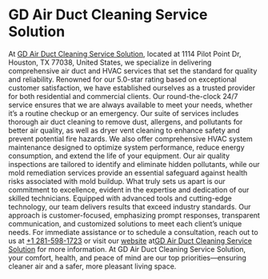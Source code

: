 # **GD Air Duct Cleaning Service Solution**

At [GD Air Duct Cleaning Service Solution](https://maps.app.goo.gl/VpWXNJLXH1rNbb6h9), located at 1114 Pilot Point Dr,
Houston, TX 77038, United States, we specialize in delivering comprehensive
air duct and HVAC services that set the standard for quality and reliability.
Renowned for our 5.0-star rating based on exceptional customer satisfaction,
we have established ourselves as a trusted provider for both residential and
commercial clients. Our round-the-clock 24/7 service ensures that we are always
available to meet your needs, whether it’s a routine checkup or an emergency.
Our suite of services includes thorough air duct cleaning to remove dust,
allergens, and pollutants for better air quality, as well as dryer vent cleaning
to enhance safety and prevent potential fire hazards.
We also offer comprehensive HVAC system maintenance designed to optimize system
performance, reduce energy consumption, and extend the life of your equipment.
Our air quality inspections are tailored to identify and eliminate hidden
pollutants, while our mold remediation services provide an essential safeguard
against health risks associated with mold buildup.
What truly sets us apart is our commitment to excellence, evident in the expertise
and dedication of our skilled technicians. Equipped with advanced tools and
cutting-edge technology, our team delivers results that exceed industry standards.
Our approach is customer-focused, emphasizing prompt responses, transparent
communication, and customized solutions to meet each client’s unique needs.
For immediate assistance or to schedule a consultation, reach out to us at
[+1 281-598-1723](https://maps.app.goo.gl/VpWXNJLXH1rNbb6h9) or visit our [website](https://maps.app.goo.gl/VpWXNJLXH1rNbb6h9) at[GD Air Duct Cleaning Service Solution](https://maps.app.goo.gl/VpWXNJLXH1rNbb6h9)
for more information. At GD Air Duct Cleaning Service Solution, your comfort,
health, and peace of mind are our top priorities—ensuring cleaner air and a safer,
more pleasant living space.



